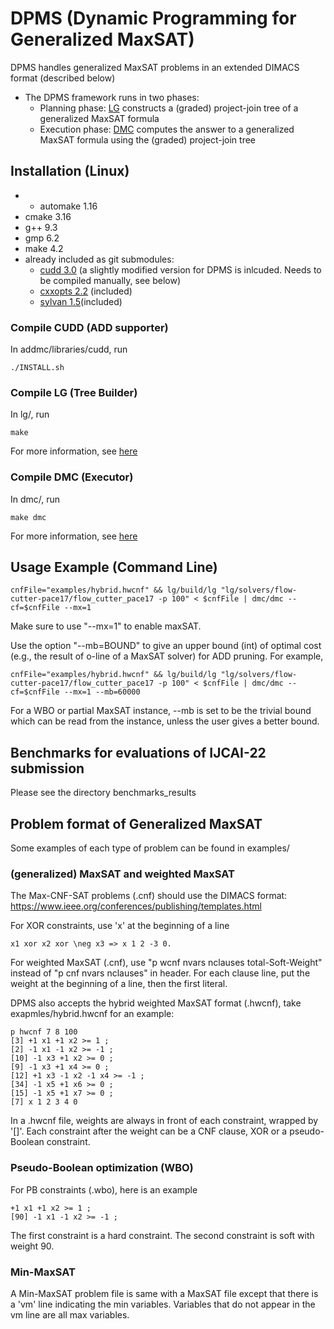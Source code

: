 # DPMS (Dynamic Programming for Generalized MaxSAT)

DPMS handles generalized MaxSAT problems in an extended DIMACS format (described below)
- The DPMS framework runs in two phases:
  - Planning phase: [LG](./lg) constructs a (graded) project-join tree of a generalized MaxSAT formula
  - Execution phase: [DMC](./dmc) computes the answer to a generalized MaxSAT formula using the (graded) project-join tree

## Installation (Linux)
- - automake 1.16
- cmake 3.16
- g++ 9.3
- gmp 6.2
- make 4.2
- already included as git submodules:
  - [cudd 3.0](https://github.com/ivmai/cudd) (a slightly modified version for DPMS is inlcuded. Needs to be compiled manually, see below)
  - [cxxopts 2.2](https://github.com/jarro2783/cxxopts) (included)
  - [sylvan 1.5](https://github.com/trolando/sylvan)(included)

### Compile CUDD (ADD supporter)
In addmc/libraries/cudd, run

	./INSTALL.sh

### Compile LG (Tree Builder)
In lg/, run

	make

For more information, see [here](lg/README.md)

### Compile DMC (Executor)
In dmc/, run 

	make dmc

For more information, see [here](dmc/README.md)

## Usage Example (Command Line)
	cnfFile="examples/hybrid.hwcnf" && lg/build/lg "lg/solvers/flow-cutter-pace17/flow_cutter_pace17 -p 100" < $cnfFile | dmc/dmc --cf=$cnfFile --mx=1

Make sure to use "--mx=1" to enable maxSAT.

Use the option "--mb=BOUND" to give an upper bound (int) of optimal cost (e.g., the result of o-line of a MaxSAT solver) for ADD pruning. For example,
	
	cnfFile="examples/hybrid.hwcnf" && lg/build/lg "lg/solvers/flow-cutter-pace17/flow_cutter_pace17 -p 100" < $cnfFile | dmc/dmc --cf=$cnfFile --mx=1 --mb=60000

For a WBO or partial MaxSAT instance, --mb is set to be the trivial bound which can be read from the instance, unless the user gives a better bound.

## Benchmarks for evaluations of IJCAI-22 submission

Please see the directory benchmarks\_results

## Problem format of Generalized MaxSAT
Some examples of each type of problem can be found in examples/

### (generalized) MaxSAT and weighted MaxSAT
The Max-CNF-SAT problems (.cnf) should use the DIMACS format: https://www.ieee.org/conferences/publishing/templates.html

For XOR constraints, use 'x' at the beginning of a line 

	x1 xor x2 xor \neg x3 => x 1 2 -3 0.

For weighted MaxSAT (.cnf), use "p wcnf nvars nclauses total-Soft-Weight" instead of "p cnf nvars nclauses" in header. For each clause line, put the weight at the beginning of a line, then the first literal.

DPMS also accepts the hybrid weighted MaxSAT format (.hwcnf), take exapmles/hybrid.hwcnf for an example:

	p hwcnf 7 8 100
	[3] +1 x1 +1 x2 >= 1 ;
	[2] -1 x1 -1 x2 >= -1 ;
	[10] -1 x3 +1 x2 >= 0 ;
	[9] -1 x3 +1 x4 >= 0 ;
	[12] +1 x3 -1 x2 -1 x4 >= -1 ;
	[34] -1 x5 +1 x6 >= 0 ;
	[15] -1 x5 +1 x7 >= 0 ;
	[7] x 1 2 3 4 0

In a .hwcnf file, weights are always in front of each constraint, wrapped by '[]'. Each constraint after the weight can be a CNF clause, XOR or a pseudo-Boolean constraint.

### Pseudo-Boolean optimization (WBO)
For PB constraints (.wbo), here is an example 

	+1 x1 +1 x2 >= 1 ;
	[90] -1 x1 -1 x2 >= -1 ;

The first constraint is a hard constraint. The second constraint is soft with weight 90.

### Min-MaxSAT
A Min-MaxSAT problem file is same with a MaxSAT file except that there is a 'vm' line indicating the min variables. Variables that do not appear in the vm line are all max variables.
